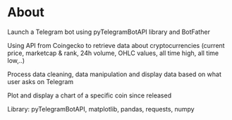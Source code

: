 # About

Launch a Telegram bot using pyTelegramBotAPI library and BotFather

Using API from Coingecko to retrieve data about cryptocurrencies (current price, marketcap & rank, 24h volume, OHLC values, all time high, all time low,..) 

Process data cleaning, data manipulation and display data based on what user asks on Telegram

Plot and display a chart of a specific coin since released

Library: pyTelegramBotAPI, matplotlib, pandas, requests, numpy
